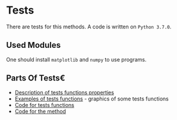# Tests

There are tests for this methods. A code is written on `Python 3.7.0`.

## Used Modules

One should install `matplotlib` and `numpy` to use programs.

## Parts Of Tests€
* [Description of tests functions properties](https://github.com/ASEDOS999/Optimization-Halving-The-Square/blob/master/Tests/Description.pdf)
* [Examples of tests functions](https://github.com/ASEDOS999/Optimization-Halving-The-Square/blob/master/Tests/Example%20of%20test%20function.ipynb) - graphics of some tests functions
* [Code for tests functions](https://github.com/ASEDOS999/Optimization-Halving-The-Square/blob/master/Tests/test_functions.py)
* [Code for the method](https://github.com/ASEDOS999/Optimization-Halving-The-Square/blob/master/Tests/method_functions.py)
